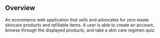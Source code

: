 

## Overview

An ecommerce web application that sells and advocates for zero waste skincare products and refillable items. A user is able to create an account, browse through the displayed products, and take a skin care regimen quiz. 
  
